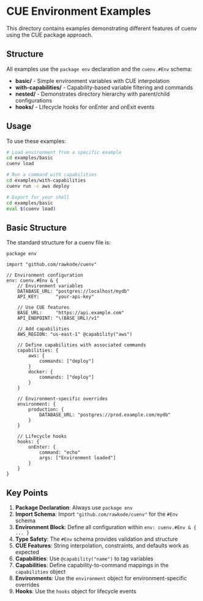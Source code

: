# CUE Environment Examples

This directory contains examples demonstrating different features of cuenv using the CUE package approach.

## Structure

All examples use the `package env` declaration and the `cuenv.#Env` schema:

- **basic/** - Simple environment variables with CUE interpolation
- **with-capabilities/** - Capability-based variable filtering and commands
- **nested/** - Demonstrates directory hierarchy with parent/child configurations
- **hooks/** - Lifecycle hooks for onEnter and onExit events

## Usage

To use these examples:

```bash
# Load environment from a specific example
cd examples/basic
cuenv load

# Run a command with capabilities
cd examples/with-capabilities
cuenv run -c aws deploy

# Export for your shell
cd examples/basic
eval $(cuenv load)
```

## Basic Structure

The standard structure for a cuenv file is:

```cue
package env

import "github.com/rawkode/cuenv"

// Environment configuration
env: cuenv.#Env & {
    // Environment variables
    DATABASE_URL: "postgres://localhost/mydb"
    API_KEY:      "your-api-key"

    // Use CUE features
    BASE_URL:     "https://api.example.com"
    API_ENDPOINT: "\(BASE_URL)/v1"

    // Add capabilities
    AWS_REGION: "us-east-1" @capability("aws")

    // Define capabilities with associated commands
    capabilities: {
        aws: {
            commands: ["deploy"]
        }
        docker: {
            commands: ["deploy"]
        }
    }

    // Environment-specific overrides
    environment: {
        production: {
            DATABASE_URL: "postgres://prod.example.com/mydb"
        }
    }

    // Lifecycle hooks
    hooks: {
        onEnter: {
            command: "echo"
            args: ["Environment loaded"]
        }
    }
}
```

## Key Points

1. **Package Declaration**: Always use `package env`
2. **Import Schema**: Import `"github.com/rawkode/cuenv"` for the `#Env` schema
3. **Environment Block**: Define all configuration within `env: cuenv.#Env & { ... }`
4. **Type Safety**: The `#Env` schema provides validation and structure
5. **CUE Features**: String interpolation, constraints, and defaults work as expected
6. **Capabilities**: Use `@capability("name")` to tag variables
7. **Capabilities**: Define capability-to-command mappings in the `capabilities` object
8. **Environments**: Use the `environment` object for environment-specific overrides
9. **Hooks**: Use the `hooks` object for lifecycle events
